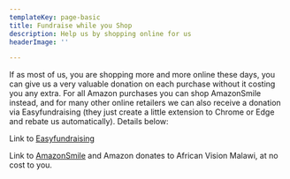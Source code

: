 ```yaml
---
templateKey: page-basic
title: Fundraise while you Shop
description: Help us by shopping online for us
headerImage: ''

---
```

If as most of us, you are shopping more and more online these days, you can give us a very valuable donation on each purchase without it costing you any extra. For all Amazon purchases you can shop AmazonSmile instead, and for many other online retailers we can also receive a donation via Easyfundraising  (they just create a little extension to Chrome or Edge and rebate us automatically). Details below:

Link to [Easyfundraising](https://www.easyfundraising.org.uk/causes/avm/)

Link to [AmazonSmile](https://smile.amazon.co.uk/ch/1113786-0) and Amazon donates to African Vision Malawi, at no cost to you.